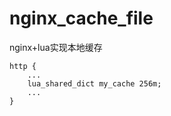 # nginx_cache_file
nginx+lua实现本地缓存

```nginx
http {
    ...
    lua_shared_dict my_cache 256m;
    ...
}
```

